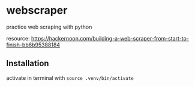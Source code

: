 # webscraper

practice web scraping with python

resource: https://hackernoon.com/building-a-web-scraper-from-start-to-finish-bb6b95388184

## Installation

activate in terminal with `source .venv/bin/activate`
